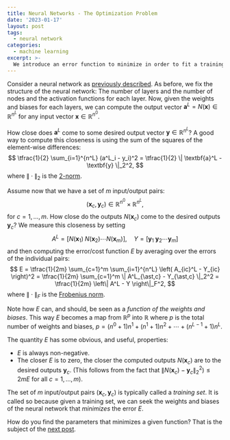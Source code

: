 ```yaml
---
title: Neural Networks - The Optimization Problem
date: '2023-01-17'
layout: post
tags:
  - neural network
categories:
  - machine learning
excerpt: >-
  We introduce an error function to minimize in order to fit a training set as best as possible.
---
```

Consider a neural network as [previously described](/blog/2023/01/neural-networks-02-the-model).
As before, we fix the structure of the neural network: The number of layers and the number of
nodes and the activation functions for each layer. Now, given the weights and biases
for each layers, we can compute the output vector
$\textbf{a}^L = N(\textbf{x}) \in \mathbb{R}^{n^L}$ for any input vector
$\textbf{x} \in \mathbb{R}^{n^0}$.

How close does $\textbf{a}^L$ come to some desired output vector $\textbf{y} \in \mathbb{R}^{n^L}$?
A good way to compute this closeness is using the sum of the squares of the element-wise differences:
$$
\tfrac{1}{2} \sum_{i=1}^{n^L} (a^L_i - y_i)^2 = \tfrac{1}{2} \| \textbf{a}^L - \textbf{y} \|_2^2,
$$
where $\|\cdot\|_2$ is the [2-norm](https://en.wikipedia.org/wiki/Lp_space#The_p-norm_in_finite_dimensions).

Assume now that we have a set of $m$ input/output pairs:
$$
(\textbf{x}_c, \textbf{y}_c) \in \mathbb{R}^{n^0} \times \mathbb{R}^{n^L},
$$
for $c=1,\ldots,m$.
How close do the outputs $N(\textbf{x}_c)$ come to the desired outputs $\textbf{y}_c$?
We measure this closeness by setting
$$
A^L = [N(\textbf{x}_1) \; N(\textbf{x}_2) \cdots N(\textbf{x}_m)], \quad
Y = [\textbf{y}_1 \; \textbf{y}_2 \cdots \textbf{y}_m]
$$
and then computing the error/cost function $E$ by averaging over the errors of the individual pairs:
$$
E = \tfrac{1}{2m} \sum_{c=1}^m \sum_{i=1}^{n^L} \left( A_{ic}^L - Y_{ic} \right)^2
= \tfrac{1}{2m} \sum_{c=1}^m \| A^L_{\ast,c} - Y_{\ast,c} \|_2^2
= \tfrac{1}{2m} \left\| A^L - Y \right\|_F^2,
$$
where $\|\cdot\|_F$ is the [Frobenius norm](https://en.wikipedia.org/wiki/Matrix_norm#Frobenius_norm).

Note how $E$ can, and should, be seen as a *function of the weights and biases*. This way $E$ becomes
a map from $\mathbb{R}^p$ into $\mathbb{R}$ where $p$ is the total number of weights and biases,
$p=(n^0+1)n^1 + (n^1+1)n^2 + \cdots + (n^{L-1}+1)n^L$.

The quantity $E$ has some obvious, and useful, properties:
- $E$ is always non-negative.
- The closer $E$ is to zero, the closer the computed outputs $N(\textbf{x}_c)$ are to the desired outputs $\textbf{y}_c$.
  (This follows from the fact that $\| N(\textbf{x}_c) - \textbf{y}_c \|_2^2) \leq 2m E$ for all $c=1,\ldots,m$).

The set of $m$ input/output pairs $(\textbf{x}_c, \textbf{y}_c)$ is typically called
a *training set*. It is called so because given a training set, we can seek the weights and biases of
the neural network that *minimizes* the error $E$.

How do you find the parameters that minimizes a given function? That is the subject of the
[next post](/blog/2023/01/neural-networks-05-gradient-descent).
